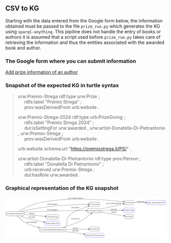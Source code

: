 ## CSV to KG

Starting with the data entered from the Google form below, the information obtained must be passed to the file `prize_run.py` which generates the KG using `sparql-anything`. This pipiline does not handle the entry of books or authors it is assumed that a script used before `prize_run.py` takes care of retrieving the information and thus the entities associated with the awarded book and author.

### The Google form where you can submit information

[Add prize information of an author](https://docs.google.com/forms/d/e/1FAIpQLSezTCh63IDVMit2qQaqN8rpEFHQwq8zrm7nC6XD22s_S0Pi2g/viewform?usp=sharing)


### Snapshot of the expected KG in turtle syntax
<blockquote>
urw:Premio-Strega  rdf:type  urw:Prize ; <br>
&nbsp;&nbsp;&nbsp;&nbsp;    rdfs:label           "Premio Strega" ; <br>
&nbsp;&nbsp;&nbsp;&nbsp;    prov:wasDerivedFrom  urb:website . <br>

urw:Premio-Strega-2024      rdf:type             urb:PrizeGiving ; <br>
&nbsp;&nbsp;&nbsp;&nbsp;    rdfs:label           "Premio Strega 2024" ; <br>
&nbsp;&nbsp;&nbsp;&nbsp;    dul:isSettingFor     urw:awarded , urw:artist-Donatella-Di-Pietrantonio , urw:Premio-Strega ; <br>
&nbsp;&nbsp;&nbsp;&nbsp;    prov:wasDerivedFrom  urb:website . <br>

urb:website  schema:url  "https://premiostrega.it/PS/" . <br>

urw:artist-Donatella-Di-Pietrantonio    rdf:type      prov:Person ; <br>
&nbsp;&nbsp;&nbsp;&nbsp;    rdfs:label    "Donatella Di Pietrantonio" ; <br>
&nbsp;&nbsp;&nbsp;&nbsp;    urb:received  urw:Premio-Strega ; <br>
&nbsp;&nbsp;&nbsp;&nbsp;    dul:hasRole   urw:awarded . <br>
</blockquote>


### Graphical representation of the KG snapshot 
![the snapshot of a pattern that represents the author demographics](graph.png)
